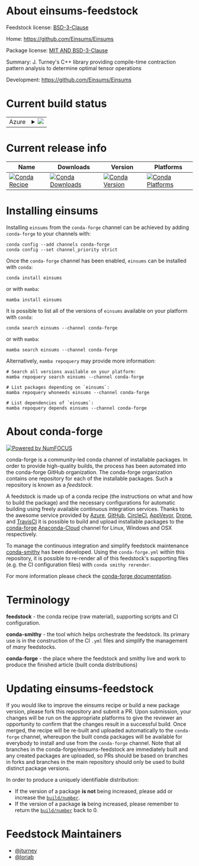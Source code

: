 About einsums-feedstock
=======================

Feedstock license: [BSD-3-Clause](https://github.com/conda-forge/einsums-feedstock/blob/main/LICENSE.txt)

Home: https://github.com/Einsums/Einsums

Package license: [MIT AND BSD-3-Clause](https://opensource.org/license/mit/)

Summary: J. Turney's C++ library providing compile-time contraction pattern analysis to determine optimal tensor operations

Development: https://github.com/Einsums/Einsums

Current build status
====================


<table>
    
  <tr>
    <td>Azure</td>
    <td>
      <details>
        <summary>
          <a href="https://dev.azure.com/conda-forge/feedstock-builds/_build/latest?definitionId=20636&branchName=main">
            <img src="https://dev.azure.com/conda-forge/feedstock-builds/_apis/build/status/einsums-feedstock?branchName=main">
          </a>
        </summary>
        <table>
          <thead><tr><th>Variant</th><th>Status</th></tr></thead>
          <tbody><tr>
              <td>linux_64_blas_implmkl</td>
              <td>
                <a href="https://dev.azure.com/conda-forge/feedstock-builds/_build/latest?definitionId=20636&branchName=main">
                  <img src="https://dev.azure.com/conda-forge/feedstock-builds/_apis/build/status/einsums-feedstock?branchName=main&jobName=linux&configuration=linux%20linux_64_blas_implmkl" alt="variant">
                </a>
              </td>
            </tr><tr>
              <td>linux_64_blas_implopenblas</td>
              <td>
                <a href="https://dev.azure.com/conda-forge/feedstock-builds/_build/latest?definitionId=20636&branchName=main">
                  <img src="https://dev.azure.com/conda-forge/feedstock-builds/_apis/build/status/einsums-feedstock?branchName=main&jobName=linux&configuration=linux%20linux_64_blas_implopenblas" alt="variant">
                </a>
              </td>
            </tr><tr>
              <td>osx_64_blas_implmkl</td>
              <td>
                <a href="https://dev.azure.com/conda-forge/feedstock-builds/_build/latest?definitionId=20636&branchName=main">
                  <img src="https://dev.azure.com/conda-forge/feedstock-builds/_apis/build/status/einsums-feedstock?branchName=main&jobName=osx&configuration=osx%20osx_64_blas_implmkl" alt="variant">
                </a>
              </td>
            </tr><tr>
              <td>osx_64_blas_implopenblas</td>
              <td>
                <a href="https://dev.azure.com/conda-forge/feedstock-builds/_build/latest?definitionId=20636&branchName=main">
                  <img src="https://dev.azure.com/conda-forge/feedstock-builds/_apis/build/status/einsums-feedstock?branchName=main&jobName=osx&configuration=osx%20osx_64_blas_implopenblas" alt="variant">
                </a>
              </td>
            </tr><tr>
              <td>osx_arm64</td>
              <td>
                <a href="https://dev.azure.com/conda-forge/feedstock-builds/_build/latest?definitionId=20636&branchName=main">
                  <img src="https://dev.azure.com/conda-forge/feedstock-builds/_apis/build/status/einsums-feedstock?branchName=main&jobName=osx&configuration=osx%20osx_arm64_" alt="variant">
                </a>
              </td>
            </tr>
          </tbody>
        </table>
      </details>
    </td>
  </tr>
</table>

Current release info
====================

| Name | Downloads | Version | Platforms |
| --- | --- | --- | --- |
| [![Conda Recipe](https://img.shields.io/badge/recipe-einsums-green.svg)](https://anaconda.org/conda-forge/einsums) | [![Conda Downloads](https://img.shields.io/conda/dn/conda-forge/einsums.svg)](https://anaconda.org/conda-forge/einsums) | [![Conda Version](https://img.shields.io/conda/vn/conda-forge/einsums.svg)](https://anaconda.org/conda-forge/einsums) | [![Conda Platforms](https://img.shields.io/conda/pn/conda-forge/einsums.svg)](https://anaconda.org/conda-forge/einsums) |

Installing einsums
==================

Installing `einsums` from the `conda-forge` channel can be achieved by adding `conda-forge` to your channels with:

```
conda config --add channels conda-forge
conda config --set channel_priority strict
```

Once the `conda-forge` channel has been enabled, `einsums` can be installed with `conda`:

```
conda install einsums
```

or with `mamba`:

```
mamba install einsums
```

It is possible to list all of the versions of `einsums` available on your platform with `conda`:

```
conda search einsums --channel conda-forge
```

or with `mamba`:

```
mamba search einsums --channel conda-forge
```

Alternatively, `mamba repoquery` may provide more information:

```
# Search all versions available on your platform:
mamba repoquery search einsums --channel conda-forge

# List packages depending on `einsums`:
mamba repoquery whoneeds einsums --channel conda-forge

# List dependencies of `einsums`:
mamba repoquery depends einsums --channel conda-forge
```


About conda-forge
=================

[![Powered by
NumFOCUS](https://img.shields.io/badge/powered%20by-NumFOCUS-orange.svg?style=flat&colorA=E1523D&colorB=007D8A)](https://numfocus.org)

conda-forge is a community-led conda channel of installable packages.
In order to provide high-quality builds, the process has been automated into the
conda-forge GitHub organization. The conda-forge organization contains one repository
for each of the installable packages. Such a repository is known as a *feedstock*.

A feedstock is made up of a conda recipe (the instructions on what and how to build
the package) and the necessary configurations for automatic building using freely
available continuous integration services. Thanks to the awesome service provided by
[Azure](https://azure.microsoft.com/en-us/services/devops/), [GitHub](https://github.com/),
[CircleCI](https://circleci.com/), [AppVeyor](https://www.appveyor.com/),
[Drone](https://cloud.drone.io/welcome), and [TravisCI](https://travis-ci.com/)
it is possible to build and upload installable packages to the
[conda-forge](https://anaconda.org/conda-forge) [Anaconda-Cloud](https://anaconda.org/)
channel for Linux, Windows and OSX respectively.

To manage the continuous integration and simplify feedstock maintenance
[conda-smithy](https://github.com/conda-forge/conda-smithy) has been developed.
Using the ``conda-forge.yml`` within this repository, it is possible to re-render all of
this feedstock's supporting files (e.g. the CI configuration files) with ``conda smithy rerender``.

For more information please check the [conda-forge documentation](https://conda-forge.org/docs/).

Terminology
===========

**feedstock** - the conda recipe (raw material), supporting scripts and CI configuration.

**conda-smithy** - the tool which helps orchestrate the feedstock.
                   Its primary use is in the construction of the CI ``.yml`` files
                   and simplify the management of *many* feedstocks.

**conda-forge** - the place where the feedstock and smithy live and work to
                  produce the finished article (built conda distributions)


Updating einsums-feedstock
==========================

If you would like to improve the einsums recipe or build a new
package version, please fork this repository and submit a PR. Upon submission,
your changes will be run on the appropriate platforms to give the reviewer an
opportunity to confirm that the changes result in a successful build. Once
merged, the recipe will be re-built and uploaded automatically to the
`conda-forge` channel, whereupon the built conda packages will be available for
everybody to install and use from the `conda-forge` channel.
Note that all branches in the conda-forge/einsums-feedstock are
immediately built and any created packages are uploaded, so PRs should be based
on branches in forks and branches in the main repository should only be used to
build distinct package versions.

In order to produce a uniquely identifiable distribution:
 * If the version of a package **is not** being increased, please add or increase
   the [``build/number``](https://docs.conda.io/projects/conda-build/en/latest/resources/define-metadata.html#build-number-and-string).
 * If the version of a package **is** being increased, please remember to return
   the [``build/number``](https://docs.conda.io/projects/conda-build/en/latest/resources/define-metadata.html#build-number-and-string)
   back to 0.

Feedstock Maintainers
=====================

* [@jturney](https://github.com/jturney/)
* [@loriab](https://github.com/loriab/)

